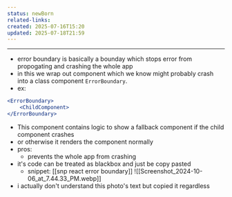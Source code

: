 ```yaml
---
status: newBorn
related-links: 
created: 2025-07-16T15:20
updated: 2025-07-18T21:59
---
```

---

- error boundary is basically a bounday which stops error from propogating and crashing the whole app
- in this we wrap out component which we know might probably crash into a class component `ErrorBoundary`.
- ex:
```jsx
<ErrorBoundary>
	<ChildComponent>
</ErrorBoundary>
```
- This component contains logic to show a fallback component if the child component crashes
- or otherwise it renders the component normally
- pros: 
	- prevents the whole app from crashing
- it's code can be treated as blackbox and just be copy pasted
	- snippet: [[snp react error boundary]]
![[Screenshot_2024-10-06_at_7.44.33_PM.webp]]
- i actually don't understand this photo's text but copied it regardless

